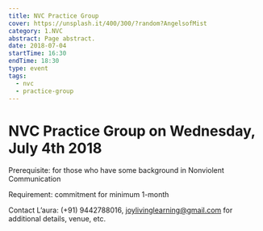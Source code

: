 ```yaml
---
title: NVC Practice Group
cover: https://unsplash.it/400/300/?random?AngelsofMist
category: 1.NVC
abstract: Page abstract.
date: 2018-07-04
startTime: 16:30
endTime: 18:30
type: event
tags:
  - nvc
  - practice-group
---
```


# NVC Practice Group on Wednesday, July 4th 2018

Prerequisite: for those who have some background in Nonviolent Communication

Requirement: commitment for minimum 1-month

Contact L’aura: (+91) 9442788016, joylivinglearning@gmail.com for additional details, venue, etc.

